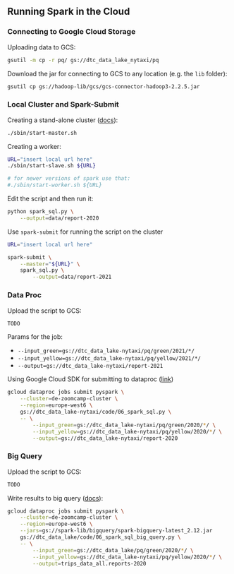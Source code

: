 ## Running Spark in the Cloud

### Connecting to Google Cloud Storage 

Uploading data to GCS:

```bash
gsutil -m cp -r pq/ gs://dtc_data_lake_nytaxi/pq
```

Download the jar for connecting to GCS to any location (e.g. the `lib` folder):

```bash
gsutil cp gs://hadoop-lib/gcs/gcs-connector-hadoop3-2.2.5.jar
```


### Local Cluster and Spark-Submit

Creating a stand-alone cluster ([docs](https://spark.apache.org/docs/latest/spark-standalone.html)):

```bash
./sbin/start-master.sh
```

Creating a worker:

```bash
URL="insert local url here"
./sbin/start-slave.sh ${URL}

# for newer versions of spark use that:
#./sbin/start-worker.sh ${URL}
```

Edit the script and then run it:

```bash 
python spark_sql.py \
    --output=data/report-2020
```

Use `spark-submit` for running the script on the cluster

```bash
URL="insert local url here"

spark-submit \
    --master="${URL}" \
    spark_sql.py \
        --output=data/report-2021
```

### Data Proc

Upload the script to GCS:

```bash
TODO
```

Params for the job:

* `--input_green=gs://dtc_data_lake-nytaxi/pq/green/2021/*/`
* `--input_yellow=gs://dtc_data_lake-nytaxi/pq/yellow/2021/*/`
* `--output=gs://dtc_data_lake-nytaxi/report-2021`


Using Google Cloud SDK for submitting to dataproc
([link](https://cloud.google.com/dataproc/docs/guides/submit-job#dataproc-submit-job-gcloud))

```bash
gcloud dataproc jobs submit pyspark \
    --cluster=de-zoomcamp-cluster \
    --region=europe-west6 \
    gs://dtc_data_lake-nytaxi/code/06_spark_sql.py \
    -- \
        --input_green=gs://dtc_data_lake-nytaxi/pq/green/2020/*/ \
        --input_yellow=gs://dtc_data_lake-nytaxi/pq/yellow/2020/*/ \
        --output=gs://dtc_data_lake-nytaxi/report-2020
```

### Big Query

Upload the script to GCS:

```bash
TODO
```

Write results to big query ([docs](https://cloud.google.com/dataproc/docs/tutorials/bigquery-connector-spark-example#pyspark)):

```bash
gcloud dataproc jobs submit pyspark \
    --cluster=de-zoomcamp-cluster \
    --region=europe-west6 \
    --jars=gs://spark-lib/bigquery/spark-bigquery-latest_2.12.jar
    gs://dtc_data_lake/code/06_spark_sql_big_query.py \
    -- \
        --input_green=gs://dtc_data_lake/pq/green/2020/*/ \
        --input_yellow=gs://dtc_data_lake-nytaxi/pq/yellow/2020/*/ \
        --output=trips_data_all.reports-2020
```

